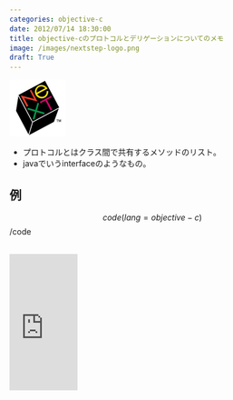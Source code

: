 ```yaml
---
categories: objective-c
date: 2012/07/14 18:30:00
title: objective-cのプロトコルとデリゲーションについてのメモ
image: /images/nextstep-logo.png
draft: True
---
```


![objective-c](/images/nextstep-logo.png)

* プロトコルとはクラス間で共有するメソッドのリスト。
* javaでいうinterfaceのようなもの。



## 例

$$code(lang=objective-c)
$$/code



<br>
<iframe src="http://rcm-jp.amazon.co.jp/e/cm?lt1=_blank&bc1=000000&IS2=1&bg1=FFFFFF&fc1=000000&lc1=0000FF&t=armyofpigs-22&o=9&p=8&l=as4&m=amazon&f=ifr&ref=ss_til&asins=0321811909" style="width:120px;height:240px;" scrolling="no" marginwidth="0" marginheight="0" frameborder="0"></iframe>
